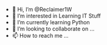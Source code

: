 - 👋 Hi, I’m @Reclaimer1W
- 👀 I’m interested in Learning IT Stuff
- 🌱 I’m currently learning Python
- 💞️ I’m looking to collaborate on ...
- 📫 How to reach me ...

<!---
Reclaimer1W/Reclaimer1W is a ✨ special ✨ repository because its `README.md` (this file) appears on your GitHub profile.
You can click the Preview link to take a look at your changes.
--->
